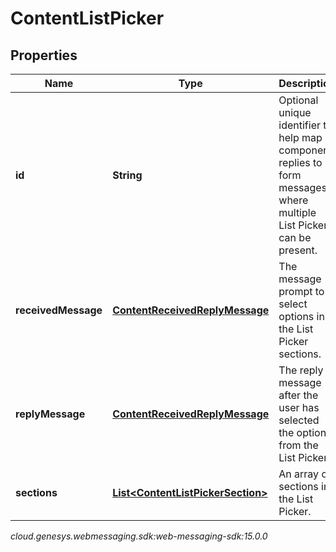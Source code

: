 # ContentListPicker


## Properties

| Name | Type | Description | Notes |
| ------------ | ------------- | ------------- | ------------- |
| **id** | **String** | Optional unique identifier to help map component replies to form messages where multiple List Pickers can be present. |  [optional] |
| **receivedMessage** | [**ContentReceivedReplyMessage**](ContentReceivedReplyMessage) | The message prompt to select options in the List Picker sections. |  |
| **replyMessage** | [**ContentReceivedReplyMessage**](ContentReceivedReplyMessage) | The reply message after the user has selected the options from the List Picker. |  |
| **sections** | [**List&lt;ContentListPickerSection&gt;**](ContentListPickerSection) | An array of sections in the List Picker. |  |




_cloud.genesys.webmessaging.sdk:web-messaging-sdk:15.0.0_
